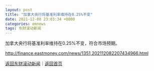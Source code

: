 ```yaml
---
layout: post
title: "加拿大央行将基准利率维持在0.25%不变"
date: 2021-12-08 23:03:34 +0800
categories: emnews
tags: 东财滚动新闻
---
```


加拿大央行将基准利率维持在0.25%不变，符合市场预期。

<http://finance.eastmoney.com/news/1351,202112082207434966.html>

[返回东财滚动新闻](//finews.withounder.com/emnews/)｜[返回首页](//finews.withounder.com/)